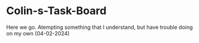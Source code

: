 # Colin-s-Task-Board

Here we go.  Atempting something that I understand, but have trouble doing on my own (04-02-2024)

